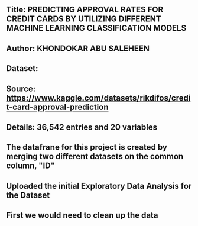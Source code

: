 ## Title: PREDICTING APPROVAL RATES FOR CREDIT CARDS BY UTILIZING DIFFERENT MACHINE LEARNING CLASSIFICATION MODELS
## Author: KHONDOKAR ABU SALEHEEN

## Dataset:
  ## Source: https://www.kaggle.com/datasets/rikdifos/credit-card-approval-prediction
  ## Details: 36,542 entries and 20 variables
  ## The datafrane for this project is created by merging two different datasets on the common column, "ID"
  ## Uploaded the initial Exploratory Data Analysis for the Dataset

## First we would need to clean up the data
